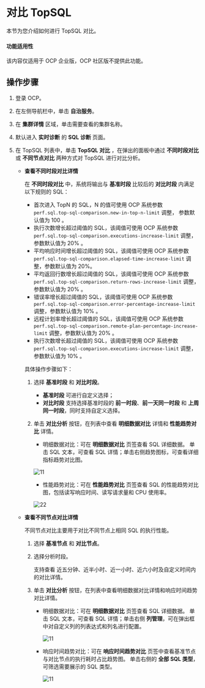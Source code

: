 # 对比 TopSQL

本节为您介绍如何进行 TopSQL 对比。

<main id="notice" type='notice'>
    <h4>功能适用性</h4>
    <p>该内容仅适用于 OCP 企业版，OCP 社区版不提供此功能。</p>
</main>

## 操作步骤

1. 登录 OCP。

2. 在左侧导航栏中，单击 **自治服务**。

3. 在 **集群详情** 区域，单击需要查看的集群名称。

4. 默认进入 **实时诊断** 的 **SQL 诊断** 页面。

5. 在 TopSQL 列表中，单击 **TopSQL 对比** ，在弹出的面板中通过 **不同时段对比** 或 **不同节点对比** 两种方式对 TopSQL 进行对比分析。

    * **查看不同时段对比详情**

        在 **不同时段对比** 中，系统将输出与 **基准时段** 比较后的 **对比时段** 内满足以下规则的 SQL：

        * 首次进入 TopN 的 SQL，N 的值可使用 OCP 系统参数 `perf.sql.top-sql-comparison.new-in-top-n-limit` 调整， 参数默认值为 100 。
        * 执行次数增长超过阈值的 SQL，该阈值可使用 OCP 系统参数 `perf.sql.top-sql-comparison.executions-increase-limit` 调整，参数默认值为 20% 。
        * 平均响应时间增长超过阈值的 SQL，该阈值可使用 OCP 系统参数 `perf.sql.top-sql-comparison.elapsed-time-increase-limit` 调整，参数默认值为 20%。
        * 平均返回行数增长超过阈值的 SQL，该阈值可使用 OCP 系统参数 `perf.sql.top-sql-comparison.return-rows-increase-limit` 调整，参数默认值为 20% 。
        * 错误率增长超过阈值的 SQL，该阈值可使用 OCP 系统参数 `perf.sql.top-sql-comparison.error-percentage-increase-limit` 调整，参数默认值为 10% 。
        * 远程计划率增长超过阈值的 SQL，该阈值可使用 OCP 系统参数 `perf.sql.top-sql-comparison.remote-plan-percentage-increase-limit` 调整，参数默认值为 20% 。
        * 执行次数增长超过阈值的 SQL，该阈值可使用 OCP 系统参数 `perf.sql.top-sql-comparison.executions-increase-limit` 调整，参数默认值为 10% 。

        具体操作步骤如下：

        1. 选择 **基准时段** 和 **对比时段**。

            * **基准时段** 可进行自定义选择；
            * **对比时段** 支持选择基准时段的 **前一时段**、**前一天同一时段** 和 **上周同一时段**，同时支持自定义选择。

        2. 单击 **对比分析** 按钮，在列表中查看 **明细数据对比** 详情和 **性能趋势对比** 详情。

            * 明细数据对比：可在 **明细数据对比** 页签查看 SQL 详细数据。
            单击 SQL 文本，可查看 SQL 详情；单击右侧趋势图标，可查看详细指标趋势对比图。

            ![11](https://obbusiness-private.oss-cn-shanghai.aliyuncs.com/doc/img/ocp/410/%E4%B8%8D%E5%90%8C%E6%97%B6%E6%AE%B5%E5%AF%B9%E6%AF%94.png)

            * 性能趋势对比：可在 **性能趋势对比** 页签查看 SQL 的性能趋势对比图，包括读写响应时间、读写请求量和 CPU 使用率。

            ![22](https://obbusiness-private.oss-cn-shanghai.aliyuncs.com/doc/img/ocp/410/%E6%80%A7%E8%83%BD%E8%B6%8B%E5%8A%BF%E5%AF%B9%E6%AF%94.png)

    * **查看不同节点对比详情**

        不同节点对比主要用于对比不同节点上相同 SQL 的执行性能。

        1. 选择 **基准节点** 和 **对比节点**。

        2. 选择分析时段。

            支持查看 近五分钟、近半小时、近一小时、近六小时及自定义时间内的对比详情。

        3. 单击 **对比分析** 按钮，在列表中查看明细数据对比详情和响应时间趋势对比详情。

            * 明细数据对比：可在 **明细数据对比** 页签查看 SQL 详细数据。
                单击 SQL 文本，可查看 SQL 详情；单击右侧 **列管理**，可在弹出框中对自定义列的列表达式和列名进行配置。

                ![11](https://obbusiness-private.oss-cn-shanghai.aliyuncs.com/doc/img/ocp/410/%E4%B8%8D%E5%90%8C%E8%8A%82%E7%82%B9%E6%98%8E%E7%BB%86%E6%95%B0%E6%8D%AE%E5%AF%B9%E6%AF%94.png)

            * 响应时间趋势对比：可在 **响应时间趋势对比** 页签中查看基准节点与对比节点的执行耗时占比趋势图。
                单击右侧的 **全部 SQL 类型**，可筛选需要展示的 SQL 类型。

                ![11](https://obbusiness-private.oss-cn-shanghai.aliyuncs.com/doc/img/ocp/410/%E4%B8%8D%E5%90%8C%E8%8A%82%E7%82%B9%E5%93%8D%E5%BA%94%E6%97%B6%E9%97%B4%E8%B6%8B%E5%8A%BF%E5%AF%B9%E6%AF%94.png)
